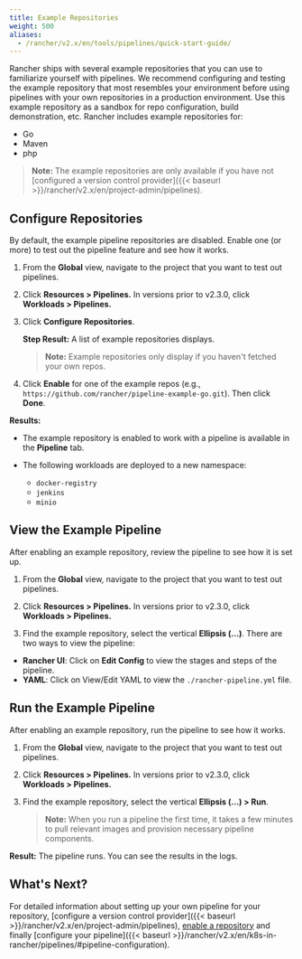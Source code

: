```yaml
---
title: Example Repositories
weight: 500
aliases:
  - /rancher/v2.x/en/tools/pipelines/quick-start-guide/
---
```


Rancher ships with several example repositories that you can use to familiarize yourself with pipelines.  We recommend configuring and testing the example repository that most resembles your environment before using pipelines with your own repositories in a production environment. Use this example repository as a sandbox for repo configuration, build demonstration, etc. Rancher includes example repositories for:

- Go
- Maven
- php

> **Note:** The example repositories are only available if you have not [configured a version control provider]({{< baseurl >}}/rancher/v2.x/en/project-admin/pipelines).

## Configure Repositories

By default, the example pipeline repositories are disabled. Enable one (or more) to test out the pipeline feature and see how it works.

1. From the **Global** view, navigate to the project that you want to test out pipelines.

1. Click **Resources > Pipelines.** In versions prior to v2.3.0, click **Workloads > Pipelines.**

1. Click **Configure Repositories**.

    **Step Result:** A list of example repositories displays.

    >**Note:** Example repositories only display if you haven't fetched your own repos.

1. Click **Enable** for one of the example repos (e.g., `https://github.com/rancher/pipeline-example-go.git`). Then click **Done**.

**Results:**

- The example repository is enabled to work with a pipeline is available in the **Pipeline** tab.

- The following workloads are deployed to a new namespace:

    - `docker-registry`
    - `jenkins`
    - `minio`

## View the Example Pipeline

After enabling an example repository, review the pipeline to see how it is set up.

1. From the **Global** view, navigate to the project that you want to test out pipelines.

1. Click **Resources > Pipelines.** In versions prior to v2.3.0, click **Workloads > Pipelines.**

1. Find the example repository, select the vertical **Ellipsis (...)**. There are two ways to view the pipeline:
  * **Rancher UI**: Click on **Edit Config** to view the stages and steps of the pipeline.
  * **YAML**: Click on View/Edit YAML to view the `./rancher-pipeline.yml` file.

## Run the Example Pipeline

After enabling an example repository, run the pipeline to see how it works.

1. From the **Global** view, navigate to the project that you want to test out pipelines.

1. Click **Resources > Pipelines.** In versions prior to v2.3.0, click **Workloads > Pipelines.**

1. Find the example repository, select the vertical **Ellipsis (...) > Run**.

    >**Note:** When you run a pipeline the first time, it takes a few minutes to pull relevant images and provision necessary pipeline components.

**Result:** The pipeline runs. You can see the results in the logs.

## What's Next?

For detailed information about setting up your own pipeline for your repository, [configure a version control provider]({{< baseurl >}}/rancher/v2.x/en/project-admin/pipelines), [enable a repository](#configure-repositories) and finally [configure your pipeline]({{< baseurl >}}/rancher/v2.x/en/k8s-in-rancher/pipelines/#pipeline-configuration).
